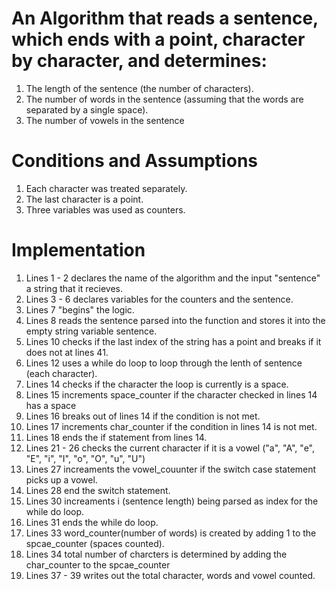 # An Algorithm that reads a sentence, which ends with a point, character by character, and determines:

1. The length of the sentence (the number of characters).
2. The number of words in the sentence (assuming that the words are separated by a single space).
3. The number of vowels in the sentence

# Conditions and Assumptions

1. Each character was treated separately.
2. The last character is a point.
3. Three variables was used as counters.

# Implementation

1. Lines 1 - 2 declares the name of the algorithm and the input "sentence" a string that it recieves.
2. Lines 3 - 6 declares variables for the counters and the sentence.
3. Lines 7 "begins" the logic.
4. Lines 8 reads the sentence parsed into the function and stores it into the empty string variable sentence.
5. Lines 10 checks if the last index of the string has a point and breaks if it does not at lines 41.
6. Lines 12 uses a while do loop to loop through the lenth of sentence (each character).
7. Lines 14 checks if the character the loop is currently is a space.
8. Lines 15 increments space_counter if the character checked in lines 14 has a space
9. Lines 16 breaks out of lines 14 if the condition is not met.
10. Lines 17 increments char_counter if the condition in lines 14 is not met.
11. Lines 18 ends the if statement from lines 14.
12. Lines 21 - 26 checks the current character if it is a vowel ("a", "A", "e", "E", "i", "I", "o", "O", "u", "U")
13. Lines 27 increaments the vowel_couunter if the switch case statement picks up a vowel.
14. Lines 28 end the switch statement.
15. Lines 30 increaments i (sentence length) being parsed as index for the while do loop.
16. Lines 31 ends the while do loop.
17. Lines 33 word_counter(number of words) is created by adding 1 to the spcae_counter (spaces counted).
18. Lines 34 total number of charcters is determined by adding the char_counter to the spcae_counter
19. Lines 37 - 39 writes out the total character, words and vowel counted.
